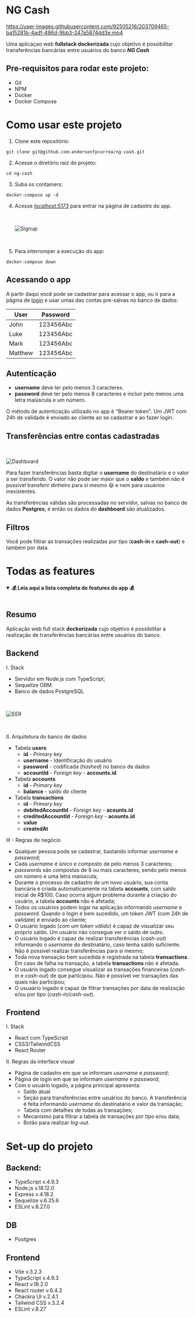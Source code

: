 # NG Cash



https://user-images.githubusercontent.com/92505216/203709465-ba15281b-4adf-486d-9bb3-247a5874dd3e.mp4




Uma aplicaçao web **fullstack dockerizada** cujo objetivo é possibilitar transferências bancárias entre usuários do banco **_NG Cash_**

## Pre-requisitos para rodar este projeto:

- Git
- NPM
- Docker
- Docker Compose

# Como usar este projeto

1. Clone este repositório:

```
git clone git@github.com:andersonfpcorrea/ng-cash.git
```

2. Acesse o diretório raiz do projeto:

```
cd ng-cash
```

3. Suba os containers:

```
docker-compose up -d
```

4. Acesse _[localhost:5173](http://localhost:5173/)_ para entrar na página de cadastro do app.

   </br>

   ![Signup](./signup.png)

   </br>

5. Para interromper a execução do app:

```
docker-compose down
```

## Acessando o app

A partir daqui você pode se cadastrar para acessar o app, ou ir para a página de [login](http://localhost:5173/login) e usar umas das contas pre-salvas no banco de dados:

| User    | Password  |
| ------- | :-------: |
| John    | 123456Abc |
| Luke    | 123456Abc |
| Mark    | 123456Abc |
| Matthew | 123456Abc |

## Autenticação

- **username** deve ter pelo menos 3 caracteres.
- **password** deve ter pelo menos 8 caracteres e incluir pelo menos uma letra maiúscula e um número.

O método de autenticação utilizado no app é "Bearer token". Um JWT com 24h de validade é enviado ao cliente ao se cadastrar e ao fazer login.

## Transferências entre contas cadastradas

</br>

![Dashboard](./dashboard.png)

Para fazer transferências basta digitar o **username** do destinatário e o valor a ser transferido. O valor não pode ser maior que o **saldo** e também não é possível transferir dinheiro para si mesmo 😃 e nem para usuários inexistentes.

As transferências válidas são processadas no servidor, salvas no banco de dados **Postgres**, e então os dados do **dashboard** são atualizados.

## Filtros

Você pode filtrar as transações realizadas por tipo (**cash-in** e **cash-out**) e também por data.

# Todas as features

<details open>
<summary><strong>💰 Leia aqui a lista completa de features do app 💰</strong></summary>
<br />

## Resumo

Aplicação web full stack **dockerizada** cujo objetivo é possibilitar a realização de transferências bancárias entre usuários do banco.

## Backend

I. Stack

- Servidor em Node.js com TypeScript;
- Sequelize ORM
- Banco de dados PostgreSQL

</br>

![EER](./eer.png)

</br>

II. Arquitetura do banco de dados

- Tabela **users**
  - **id** - _Primary key_
  - **username** - Identificação do usuário
  - **password** - codificada (_hashed_) no banco de dados
  - **accountId** - _Foreign key_ - **accounts.id**
- Tabela **accounts**
  - **id** - _Primary key_
  - **balance** - saldo do cliente
- Tabela **transactions**
  - **id** - _Primary key_
  - **debitedAccountId** - _Foreign key_ - **acounts.id**
  - **creditedAccountId** - _Foreign key_ - **acounts.id**
  - **value**
  - **createdAt**

III - Regras de negócio

- Qualquer pessoa pode se cadastrar, bastando informar _username_ e _password_;
- Cada _username_ é único e composto de pelo menos 3 caracteres;
- _passwords_ são compostas de 8 ou mais caracteres, sendo pelo menos um número e uma letra maiúscula;
- Durante o processo de cadastro de um novo usuário, sua conta bancária é criada automaticamente na tabela **accounts**, com saldo inicial de R$100. Caso ocorra algum problema durante a criação do usuário, a tabela **accounts** não é afetada;
- Todos os usuários podem logar na aplicação informando _username_ e _password_. Quando o login é bem sucedido, um token JWT (com 24h de validate) é enviado ao cliente;
- O usuário logado (_com um token válido_) é capaz de visualizar seu próprio saldo. Um usuário não consegue ver o saldo de outro.
- O usuário logado é capaz de realizar transferências (_cash-out_) informando o _username_ do destinatário, caso tenha saldo suficiente. Não é possível realizar transferências para si mesmo;
- Toda nova transação bem sucedida é registrada na tabela **transactions**. Em caso de falha na transação, a tabela **transactions** não é afetada.
- O usuário logado consegue visualizar as transações financeiras (_cash-in_ e _cash-out_) de que participou. Não é possível ver transações das quais não participou;
- O usuaário logado é capaz de filtrar transações por data de realização e/ou por tipo (_cash-in/cash-out_).

## Frontend

I. Stack

- React com TypeScript
- CSS3/TailwindCSS
- React Router

II. Regras da interface visual

- Página de cadastro em que se informam _username_ e _password_;
- Página de login em que se informam _username_ e _password_;
- Com o usuário logado, a página principal apresenta:
  - Saldo atual
  - Seção para transferências entre usuários do banco. A transferência é feita informando _username_ do destinatário e valor da transação;
  - Tabela com detalhes de todas as transações;
  - Mecanismo para filtrar a tabela de transações por tipo e/ou data;
  - Botão para realizar _log-out_.

</details>

# Set-up do projeto

## Backend:

- TypeScript v.4.9.3
- Node.js v.18.12.0
- Express v.4.18.2
- Sequelize v.6.25.6
- ESLint v.8.27.0

## DB

- Postgres

## Frontend

- Vite v.3.2.3
- TypeScript v.4.9.3
- React v.18.2.0
- React router v.6.4.3
- Chackra UI v.2.4.1
- Tailwind CSS v.3.2.4
- ESLint v.8.27

